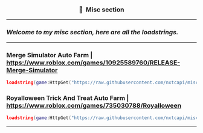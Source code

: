 ### <p align="center">👀 &nbsp;Misc section</p>

-----


### ***Welcome to my misc section, here are all the loadstrings.***


-----




### Merge Simulator Auto Farm | https://www.roblox.com/games/10925589760/RELEASE-Merge-Simulator
```lua
loadstring(game:HttpGet("https://raw.githubusercontent.com/nxtcapi/misc/main/merging%20simulator%20autofarm.lua",true))()
```
### RoyalIoween Trick And Treat Auto Farm | https://www.roblox.com/games/735030788/RoyalIoween
```lua
loadstring(game:HttpGet("https://raw.githubusercontent.com/nxtcapi/misc/main/Royallween%20Autofarm.lua",true))()
```

-----

